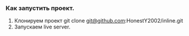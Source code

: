 ### Как запустить проект.

1) Клонируем проект git clone git@github.com:HonestY2002/inline.git
2) Запускаем live server.
